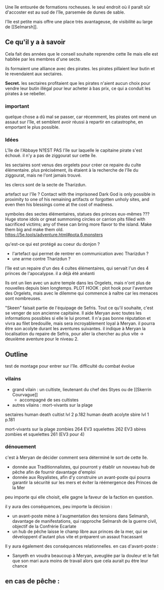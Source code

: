 Une île entourée de formations rocheuses. le seul endroit où il paraît sûr d'accoster est au sud de l'île, parsemée de dunes de sable. 

l'île est petite mais offre une place très avantageuse, de visibilité au large de [[Selmarsh]]. 

## Ce qu'il y a à savoir
Cela fait des années que le conseil souhaite reprendre cette île mais elle est habitée par les membres d'une secte. 

ils formaient une alliance avec des pirates. les pirates pillaient leur butin et le revendaient aux sectaires. 

**Secret.** les sectaires profitaient que les pirates n'aient aucun choix pour vendre leur butin illégal pour leur acheter à bas prix, ce qui a conduit les pirates à se rebeller. 

### important 
quelque chose a dû mal se passer, car récemment, les pirates ont mené un assaut sur l'île, et semblent avoir réussi à repartir en catastrophe, en emportant le plus possible. 

### Idées 
L'île de l'Abbaye N?EST PAS l'île sur laquelle le capitaine pirate s'est échoué. il n'y a pas de ziggourat sur cette île. 

les sectaires sont venus des orgelets pour créer ce repaire du culte élémentaire. plus précisément, ils étaient à la recherche de l'île du ziggourat, mais ne l'ont jamais trouvé. 

les clercs sont de la secte de Tharizdun. 

artefact sur l'île ?
Contact with the imprisoned Dark God is only possible in proximity to one of his remaining artifacts or forgotten unholy sites, and even then his blessings come at the cost of madness.

symboles des sectes élémentaires, statues des princes eux-mêmes ???
Huge stone idols or great summoning circles or carrion pits filled with sacrificed victims; any of these can bring more flavor to the island. Make them big and make them old.
https://5e.tools/adventure.html#pota,6,monsters

qu'est-ce qui est protégé au coeur du donjon ?
- l'artefact qui permet de rentrer en communication avec Tharizdun ?
- une arme contre Tharizdun ?

l'île est un repaire d'un des 4 cultes élémentaires, qui servait l'un des 4 princes de l'apocalypse.
il a déjà été anéanti

Ils ont un lien avec un autre temple dans les Orgelets, mais n'ont plus de nouvelles depuis bien longtemps.
PLOT HOOK : plot hook pour l'aventure des Orgelets, mais avec le dilemme qui commence à naître car les menaces sont nombreuses. 

"Skeen" faisait partie de l'équipage de Sefris.
Tout ce qu'il souhaite, c'est se venger de son ancienne capitaine. Il aide Meryan avec toutes les informations possibles si elle le lui promet. 
Il n'a pas bonne réputation et vivra au filet bredouille, mais sera incroyablement loyal à Meryan. il pourra être son acolyte durant les aventures suivantes. 
il indique à Meryan la localisation du repaire de Sefris, pour aller la chercher au plus vite -> deuxième aventure pour le niveau 2. 

## Outline 

test de montage pour entrer sur l'île. difficulté du combat évolue


### vilains
- grand vilain : un cultiste, lieutenant du chef des Styes ou de [[Skerrin Courvague]]
	- accompagné de ses cultistes 
- autres vilains : mort-vivants sur la plage 

sectaires
human death cultist lvl 2 p.182
human death acolyte sbire lvl 1 p.181

mort-vivants sur la plage 
zombies 264 EV3
squelettes 262 EV3
sbires zombies et squelettes 261 (EV3 pour 4)

### dénouement 
c'est à Meryan de décider comment sera déterminé le sort de cette île. 
- donnée aux Traditionnalistes, qui pourront y établir un nouveau hub de pêche afin de fournir davantage d'emploi
- donnée aux Royalistes, afin d'y construire un avant-poste qui pourra garantir la sécurité sur les mers et éviter la réémergence des Princes de la Mer

peu importe qui elle choisit, elle gagne la faveur de la faction en question. 

il y aura des conséquences, peu importe la décision : 
  - un avant-poste mène à l'augmentation des tensions dans Selmarsh, davantage de manifestations, qui rapproche Selmarsh de la guerre civil, objectif de la Confrérie Ecarlate
  - un hub de pêche laisse le champ libre aux princes de la mer, qui se développent d'autant plus vite et préparent un assaut fracassant

Il y aura également des conséquences relationnelles.
en cas d'avant-poste : 
 - Sanyeth en voudra beaucoup à Meryan, aveuglée par la douleur et le fait que son mari aura moins de travail alors que cela aurait pu être leur chance

en cas de pêche :
  - 
